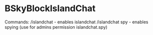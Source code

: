 # BSkyBlockIslandChat

Commands:
/islandchat - enables islandchat
/islandchat spy - enables spying (use for admins permission islandchat.spy)
